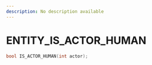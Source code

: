 ```yaml
---
description: No description available 
---
```


# ENTITY\_IS_ACTOR_HUMAN

```cpp
bool IS_ACTOR_HUMAN(int actor);
```